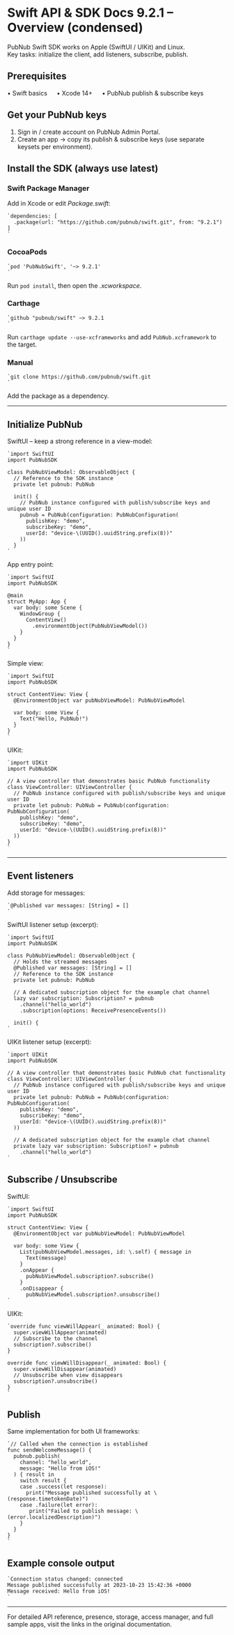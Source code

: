 # Swift API & SDK Docs 9.2.1 – Overview (condensed)

PubNub Swift SDK works on Apple (SwiftUI / UIKit) and Linux.  
Key tasks: initialize the client, add listeners, subscribe, publish.

## Prerequisites
• Swift basics   • Xcode 14+   • PubNub publish & subscribe keys

## Get your PubNub keys
1. Sign in / create account on PubNub Admin Portal.  
2. Create an app → copy its publish & subscribe keys (use separate keysets per environment).

## Install the SDK (always use latest)
### Swift Package Manager
Add in Xcode or edit *Package.swift*:

```
`dependencies: [  
  .package(url: "https://github.com/pubnub/swift.git", from: "9.2.1")  
]  
`
```

### CocoaPods

```
`pod 'PubNubSwift', '~> 9.2.1'  
`
```

Run `pod install`, then open the *.xcworkspace*.

### Carthage

```
`github "pubnub/swift" ~> 9.2.1  
`
```

Run `carthage update --use-xcframeworks` and add `PubNub.xcframework` to the target.

### Manual

```
`git clone https://github.com/pubnub/swift.git  
`
```

Add the package as a dependency.

---

## Initialize PubNub
SwiftUI – keep a strong reference in a view-model:

```
`import SwiftUI  
import PubNubSDK  
  
class PubNubViewModel: ObservableObject {  
  // Reference to the SDK instance  
  private let pubnub: PubNub  
  
  init() {  
    // PubNub instance configured with publish/subscribe keys and unique user ID  
    pubnub = PubNub(configuration: PubNubConfiguration(  
      publishKey: "demo",  
      subscribeKey: "demo",  
      userId: "device-\(UUID().uuidString.prefix(8))"  
    ))      
  }  
`
```

App entry point:

```
`import SwiftUI  
import PubNubSDK  
  
@main  
struct MyApp: App {  
  var body: some Scene {  
    WindowGroup {  
      ContentView()  
        .environmentObject(PubNubViewModel())  
    }  
  }  
}  
`
```

Simple view:

```
`import SwiftUI  
import PubNubSDK  
  
struct ContentView: View {  
  @EnvironmentObject var pubNubViewModel: PubNubViewModel  
    
  var body: some View {  
    Text("Hello, PubNub!")  
  }  
}  
`
```

UIKit:

```
`import UIKit  
import PubNubSDK  
  
// A view controller that demonstrates basic PubNub functionality  
class ViewController: UIViewController {  
  // PubNub instance configured with publish/subscribe keys and unique user ID  
  private let pubnub: PubNub = PubNub(configuration: PubNubConfiguration(  
    publishKey: "demo",  
    subscribeKey: "demo",  
    userId: "device-\(UUID().uuidString.prefix(8))"  
  ))  
}  
`
```

---

## Event listeners
Add storage for messages:

```
`@Published var messages: [String] = []  
`
```

SwiftUI listener setup (excerpt):

```
`import SwiftUI  
import PubNubSDK  
  
class PubNubViewModel: ObservableObject {  
  // Holds the streamed messages  
  @Published var messages: [String] = []  
  // Reference to the SDK instance  
  private let pubnub: PubNub  
  
  // A dedicated subscription object for the example chat channel  
  lazy var subscription: Subscription? = pubnub  
    .channel("hello_world")  
    .subscription(options: ReceivePresenceEvents())  
  
  init() {  
`
```

UIKit listener setup (excerpt):

```
`import UIKit  
import PubNubSDK  
  
// A view controller that demonstrates basic PubNub chat functionality  
class ViewController: UIViewController {  
  // PubNub instance configured with publish/subscribe keys and unique user ID  
  private let pubnub: PubNub = PubNub(configuration: PubNubConfiguration(  
    publishKey: "demo",  
    subscribeKey: "demo",  
    userId: "device-\(UUID().uuidString.prefix(8))"  
  ))  
  
  // A dedicated subscription object for the example chat channel  
  private lazy var subscription: Subscription? = pubnub  
    .channel("hello_world")  
`
```

## Subscribe / Unsubscribe
SwiftUI:

```
`import SwiftUI  
import PubNubSDK  
  
struct ContentView: View {  
  @EnvironmentObject var pubNubViewModel: PubNubViewModel  
    
  var body: some View {  
    List(pubNubViewModel.messages, id: \.self) { message in  
      Text(message)  
    }  
    .onAppear {  
      pubNubViewModel.subscription?.subscribe()  
    }  
    .onDisappear {  
      pubNubViewModel.subscription?.unsubscribe()  
`
```

UIKit:

```
`override func viewWillAppear(_ animated: Bool) {  
  super.viewWillAppear(animated)  
  // Subscribe to the channel  
  subscription?.subscribe()  
}  
    
override func viewWillDisappear(_ animated: Bool) {  
  super.viewWillDisappear(animated)      
  // Unsubscribe when view disappears  
  subscription?.unsubscribe()  
}  
`
```

## Publish
Same implementation for both UI frameworks:

```
`// Called when the connection is established  
func sendWelcomeMessage() {  
  pubnub.publish(  
    channel: "hello_world",  
    message: "Hello from iOS!"  
  ) { result in  
    switch result {  
    case .success(let response):  
      print("Message published successfully at \(response.timetokenDate)")  
    case .failure(let error):  
       print("Failed to publish message: \(error.localizedDescription)")  
    }  
  }  
}  
`
```

## Example console output

```
`Connection status changed: connected  
Message published successfully at 2023-10-23 15:42:36 +0000  
Message received: Hello from iOS!  
`
```

---

For detailed API reference, presence, storage, access manager, and full sample apps, visit the links in the original documentation.